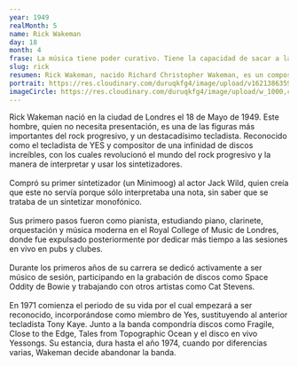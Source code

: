 ```yaml
---
year: 1949
realMonth: 5
name: Rick Wakeman
day: 18
month: 4
frase: La música tiene poder curativo. Tiene la capacidad de sacar a las personas de sí mismas durante unas horas.
slug: rick
resumen: Rick Wakeman, nacido Richard Christopher Wakeman, es un compositor e intérprete británico, famoso por ser integrante del grupo de rock progresivo Yes y por su prolífica carrera solista.
portrait: https://res.cloudinary.com/duruqkfg4/image/upload/v1621386359/rickw_ozj43f.webp
imageCircle: https://res.cloudinary.com/duruqkfg4/image/upload/w_1000,c_fill,ar_1:1,g_auto,r_max/v1621386359/rick_dtgt3i.webp
---
```


<p>Rick Wakeman  nació en la ciudad de Londres el 18 de Mayo de 1949. Este hombre, quien no necesita presentación, es una de las figuras más importantes del rock progresivo, y un destacadísimo tecladista. Reconocido como el tecladista de YES y compositor de una infinidad de discos increíbles, con los cuales revolucionó el mundo del rock progresivo y la manera de interpretar y usar los sintetizadores. <!--more-->
<br />
<br />
Compró su primer sintetizador (un Minimoog) al actor Jack Wild, quien creía que este no servía porque sólo interpretaba una nota, sin saber que se trataba de un sintetizar monofónico.
<br />
<br />
Sus primero pasos fueron como pianista, estudiando piano, clarinete, orquestación y música moderna en el Royal College of Music de Londres, donde fue expulsado posteriormente por dedicar más tiempo a las sesiones en vivo en pubs y clubes.
<br />
<br />
Durante los primeros años de su carrera se dedicó activamente a ser músico de sesión, participando en la grabación de discos como Space Oddity de Bowie y trabajando con otros artistas como Cat Stevens.
<br />
<br />
En 1971 comienza el periodo de su vida por el cual empezará a ser reconocido, incorporándose como miembro de Yes,  sustituyendo al anterior tecladista Tony Kaye. Junto a la banda compondría discos como Fragile, Close to the Edge,  Tales from Topographic Ocean y el disco en vivo Yessongs. Su estancia, dura hasta el año 1974, cuando por diferencias varias, Wakeman decide abandonar la banda.
</p>
